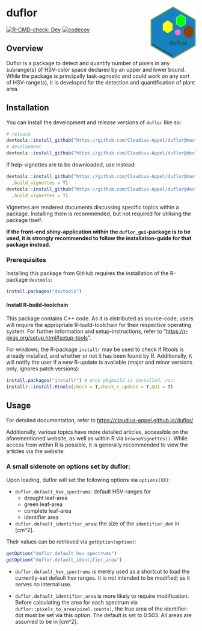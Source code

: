 
<!-- README.md is generated from README.Rmd. Please edit that file -->

# duflor <a href="https://github.com/Claudius-Appel/duflor/"><img src="man/figures/logo.png" alt="duflor website" align="right" height="139"/></a>

<!-- badges: start -->

[![R-CMD-check:
Dev](https://github.com/Claudius-Appel/duflor/actions/workflows/R-CMD-check.yaml/badge.svg?branch=dev)](https://github.com/Claudius-Appel/duflor/actions/workflows/R-CMD-check.yaml)
[![codecov](https://codecov.io/gh/Claudius-Appel/duflor/branch/master/graph/badge.svg)](https://app.codecov.io/gh/Claudius-Appel/duflor?branch=master)

<!-- badges: end -->

## Overview

Duflor is a package to detect and quantify number of pixels in any
subrange(s) of HSV-color space declared by an upper and lower bound.
While the package is principally task-agnostic and could work on any
sort of HSV-range(s), it is developed for the detection and
quantification of plant area.

## Installation

You can install the development and release versions of `duflor` like
so:

``` r
# release
devtools::install_github("https://github.com/Claudius-Appel/duflor@master")
# development
devtools::install_github("https://github.com/Claudius-Appel/duflor@dev")
```

If help-vignettes are to be downloaded, use instead:

``` r
devtools::install_github("https://github.com/Claudius-Appel/duflor@master"
  ,build_vignettes = T)
devtools::install_github("https://github.com/Claudius-Appel/duflor@dev"
  ,build_vignettes = T)
```

Vignettes are rendered documents discussing specific topics within a
package. Installing them is recommended, but not required for utilising
the package itself.

**If the front-end shiny-application within the `duflor_gui`-package is
to be used, it is strongly recommended to follow the installation-guide
for that package instead.**

### Prerequisites

Installing this package from GitHub requires the installation of the
R-package `devtools`:

``` r
install.packages("devtools")
```

#### Install R-build-toolchain

This package contains C++ code. As it is distributed as source-code,
users will require the appropriate R-build-toolchain for their
respective operating system. For further information and
setup-instructions, refer to
“<https://r-pkgs.org/setup.html#setup-tools>”.

For windows, the R-package `installr` may be used to check if Rtools is
already installed, and whether or not it has been found by R.
Additionally, it will notify the user if a new R-update is available
(major and minor versions only, ignores patch versions):

``` r
install.packages("installr") # once pkgbuild is installed, run: 
installr::install.Rtools(check = T,check_r_update = T,GUI = T)
```

### 

## Usage

For detailed documentation, refer to
<https://claudius-appel.github.io/duflor/>

Additionally, various topics have more detailed articles, accessible on
the aforementioned website, as well as within R via `browseVignettes()`.
While access from within R is possible, it is generally recommended to
view the articles via the website.

### A small sidenote on options set by duflor:

Upon loading, duflor will set the following options via `options(XX)`:

- `duflor.default_hsv_spectrums`: default HSV-ranges for
  - drought leaf-area
  - green leaf-area
  - complete leaf-area
  - identifier area
- `duflor.default_identifier_area`: the size of the `identifier_dot` in
  \[cm^2\].

Their values can be retrieved via `getOption(option)`:

``` r
getOption("duflor.default_hsv_spectrums")
getOption("duflor.default_identifier_area")
```

- `duflor.default_hsv_spectrums` is merely used as a shortcut to load
  the currently-set default hsv ranges. It is not intended to be
  modified; as it serves no internal use.

- `duflor.default_identifier_area` is more likely to require
  modification. Before calculating the area for each spectrum via
  `duflor::pixels_to_area(pixel.counts)`, the true area of the
  identifier-dot must be set via this option. The default is set to
  0.503. All areas are assumed to be in \[cm^2\].
